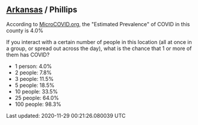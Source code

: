 
## [Arkansas](/united-states/arkansas) / Phillips

According to [MicroCOVID.org](http://microcovid.org),
the "Estimated Prevalence" of COVID in this county is 4.0%

If you interact with a certain number of people in this location
(all at once in a group, or spread out across the day), what is the chance that
1 or more of them has COVID?

- 1 person: 4.0%
- 2 people: 7.8%
- 3 people: 11.5%
- 5 people: 18.5%
- 10 people: 33.5%
- 25 people: 64.0%
- 100 people: 98.3%

Last updated: 2020-11-29 00:21:26.080039 UTC

